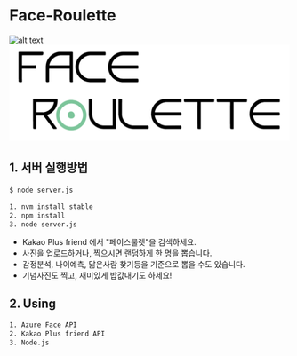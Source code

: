 Face-Roulette
=====================
![alt text](logos/logo.jpg=100x100)
![alt text](logos/logo2.jpg)

## 1. 서버 실행방법

```
$ node server.js
```

```
1. nvm install stable
2. npm install
3. node server.js
```

* Kakao Plus friend 에서 "페이스룰렛"을 검색하세요.
* 사진을 업로드하거나, 찍으시면 랜덤하게 한 명을 뽑습니다.
* 감정분석, 나이예측, 닮은사람 찾기등을 기준으로 뽑을 수도 있습니다.
* 기념사진도 찍고, 재미있게 밥값내기도 하세요!

## 2. Using
	1. Azure Face API
	2. Kakao Plus friend API
	3. Node.js
